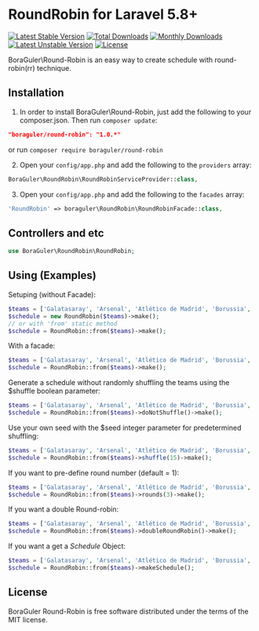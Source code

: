 # RoundRobin for Laravel 5.8+
[![Latest Stable Version](https://poser.pugx.org/boraguler/round-robin/v/stable)](https://packagist.org/packages/boraguler/round-robin) [![Total Downloads](https://poser.pugx.org/boraguler/round-robin/downloads)](https://packagist.org/packages/boraguler/round-robin)
[![Monthly Downloads](https://poser.pugx.org/boraguler/round-robin/d/monthly)](https://packagist.org/packages/boraguler/round-robin) [![Latest Unstable Version](https://poser.pugx.org/boraguler/round-robin/v/unstable)](https://packagist.org/packages/boraguler/round-robin)
[![License](https://poser.pugx.org/boraguler/round-robin/license)](https://packagist.org/packages/boraguler/round-robin)

BoraGuler\Round-Robin is an easy way to create schedule with round-robin(rr) technique.

## Installation
1) In order to install BoraGuler\Round-Robin, just add the following to your composer.json. Then run `composer update`:
```json
"boraguler/round-robin": "1.0.*"
```
or run `composer require boraguler/round-robin`

2) Open your `config/app.php` and add the following to the `providers` array:
```php
BoraGuler\RoundRobin\RoundRobinServiceProvider::class,
```

3) Open your `config/app.php` and add the following to the `facades` array:
```php
'RoundRobin' => boraguler\RoundRobin\RoundRobinFacade::class,
```


## Controllers and etc
```php
use BoraGuler\RoundRobin\RoundRobin;
```


## Using (Examples)
Setuping (without Facade):
```php
$teams = ['Galatasaray', 'Arsenal', 'Atlético de Madrid', 'Borussia', 'Barcelona','Liverpool', 'Bayer 04', 'Real Madrid'];
$schedule = new RoundRobin($teams)->make();
// or with 'from' static method
$schedule = RoundRobin::from($teams)->make();
```

With a facade:
```php
$teams = ['Galatasaray', 'Arsenal', 'Atlético de Madrid', 'Borussia', 'Barcelona','Liverpool', 'Bayer 04', 'Real Madrid'];
$schedule = RoundRobin::from($teams)->make();
```


Generate a schedule without randomly shuffling the teams using the $shuffle boolean parameter:
```php
$teams = ['Galatasaray', 'Arsenal', 'Atlético de Madrid', 'Borussia', 'Barcelona','Liverpool', 'Bayer 04', 'Real Madrid'];
$schedule = RoundRobin::from($teams)->doNotShuffle()->make();
```

Use your own seed with the $seed integer parameter for predetermined shuffling:
```php
$teams = ['Galatasaray', 'Arsenal', 'Atlético de Madrid', 'Borussia', 'Barcelona','Liverpool', 'Bayer 04', 'Real Madrid'];
$schedule = RoundRobin::from($teams)->shuffle(15)->make();
```

If you want to pre-define round number (default = 1):
```php
$teams = ['Galatasaray', 'Arsenal', 'Atlético de Madrid', 'Borussia', 'Barcelona','Liverpool', 'Bayer 04', 'Real Madrid'];
$schedule = RoundRobin::from($teams)->rounds(3)->make();
```

If you want a double Round-robin:
```php
$teams = ['Galatasaray', 'Arsenal', 'Atlético de Madrid', 'Borussia', 'Barcelona','Liverpool', 'Bayer 04', 'Real Madrid'];
$schedule = RoundRobin::from($teams)->doubleRoundRobin()->make();
```

If you want a get a *Schedule* Object:
```php
$teams = ['Galatasaray', 'Arsenal', 'Atlético de Madrid', 'Borussia', 'Barcelona','Liverpool', 'Bayer 04', 'Real Madrid'];
$schedule = RoundRobin::from($teams)->makeSchedule();
```

## License
BoraGuler Round-Robin is free software distributed under the terms of the MIT license.
